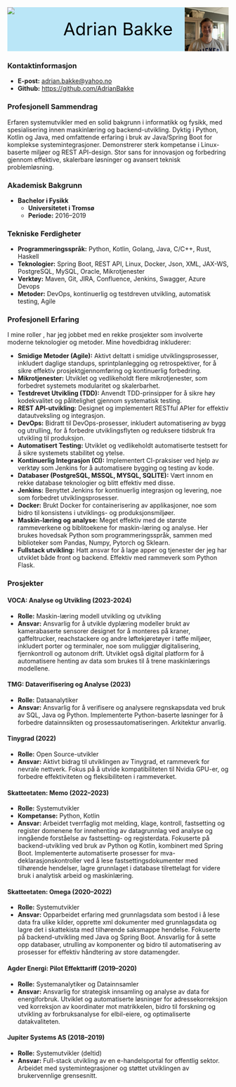 <div style="width:100%;height:100px;background:#bae6f7;text-align:center;line-height: 100px;">
  <img src="image.png" style="width:100px; float:left"/>
  <bold style='color:black;font-size:40px;'>Adrian Bakke</bold>
  <img src="3kon.webp" style="width:100px; float:right"/>
</div>


### **Kontaktinformasjon**
- **E-post:** adrian.bakke@yahoo.no
- **Github:** https://github.com/AdrianBakke

### **Profesjonell Sammendrag**
Erfaren systemutvikler med en solid bakgrunn i informatikk og fysikk, med spesialisering innen maskinlæring og backend-utvikling. Dyktig i Python, Kotlin og Java, med omfattende erfaring i bruk av Java/Spring Boot for komplekse systemintegrasjoner. Demonstrerer sterk kompetanse i Linux-baserte miljøer og REST API-design. Stor sans for innovasjon og forbedring gjennom effektive, skalerbare løsninger og avansert teknisk problemløsning.


### **Akademisk Bakgrunn**
- **Bachelor i Fysikk**
  - **Universitetet i Tromsø**
  - **Periode:** 2016–2019

### **Tekniske Ferdigheter**
- **Programmeringsspråk:** Python, Kotlin, Golang, Java, C/C++, Rust, Haskell
- **Teknologier:** Spring Boot, REST API, Linux, Docker, Json, XML, JAX-WS, PostgreSQL, MySQL, Oracle, Mikrotjenester
- **Verktøy:** Maven, Git, JIRA, Confluence, Jenkins, Swagger, Azure Devops
- **Metoder:** DevOps, kontinuerlig og testdreven utvikling, automatisk testing, Agile

### **Profesjonell Erfaring**

I mine roller , har jeg jobbet med en rekke prosjekter som involverte moderne teknologier og metoder. Mine hovedbidrag inkluderer:

- **Smidige Metoder (Agile):** Aktivt deltatt i smidige utviklingsprosesser, inkludert daglige standups, sprintplanlegging og retrospektiver, for å sikre effektiv prosjektgjennomføring og kontinuerlig forbedring.
- **Mikrotjenester:** Utviklet og vedlikeholdt flere mikrotjenester, som forbedret systemets modularitet og skalerbarhet.
- **Testdrevet Utvikling (TDD):** Anvendt TDD-prinsipper for å sikre høy kodekvalitet og pålitelighet gjennom systematisk testing.
- **REST API-utvikling:** Designet og implementert RESTful APIer for effektiv datautveksling og integrasjon.
- **DevOps:** Bidratt til DevOps-prosesser, inkludert automatisering av bygg og utrulling, for å forbedre utviklingsflyten og reduksere tidsbruk fra utvikling til produksjon.
- **Automatisert Testing:** Utviklet og vedlikeholdt automatiserte testsett for å sikre systemets stabilitet og ytelse.
- **Kontinuerlig Integrasjon (CI):** Implementert CI-praksiser ved hjelp av verktøy som Jenkins for å automatisere bygging og testing av kode.
- **Databaser (PostgreSQL, MSSQL, MYSQL, SQLITE):** Vært innom en rekke database teknologier og blitt effektiv med disse.
- **Jenkins:** Benyttet Jenkins for kontinuerlig integrasjon og levering, noe som forbedret utviklingsprosesser.
- **Docker:** Brukt Docker for containerisering av applikasjoner, noe som bidro til konsistens i utviklings- og produksjonsmiljøer.
- **Maskin-læring og analyse:** Meget effektiv med de største rammeverkene og biblitoekene for maskin-læring og analyse. Her brukes hovedsak Python som programmeringsspråk, sammen med biblioteker som Pandas, Numpy, Pytorch og Sklearn.
- **Fullstack utvikling:** Hatt ansvar for å lage apper og tjenester der jeg har utviklet både front og backend. Effektiv med rammeverk som Python Flask.

### **Prosjekter**

#### **VOCA: Analyse og Utvikling (2023-2024)**
- **Rolle:** Maskin-læring modell utvikling og utvikling 
- **Ansvar:** Ansvarlig for å utvikle dyplæring modeller brukt av kamerabaserte sensorer designet for å monteres på kraner, gaffeltrucker, reachstackere og andre løftekjøretøyer i tøffe miljøer, inkludert porter og terminaler, noe som muliggjør digitalisering, fjernkontroll og autonom drift. Utviklet også digital platform for å automatisere henting av data som brukes til å trene maskinlærings modellene.

#### **TMG: Dataverifisering og Analyse (2023)**
- **Rolle:** Dataanalytiker
- **Ansvar:** Ansvarlig for å verifisere og analysere regnskapsdata ved bruk av SQL, Java og Python. Implementerte Python-baserte løsninger for å forbedre datainnsikten og prosessautomatiseringen. Arkitektur anvarlig.

#### **Tinygrad (2022)**
- **Rolle:** Open Source-utvikler
- **Ansvar:** Aktivt bidrag til utviklingen av Tinygrad, et rammeverk for nevrale nettverk. Fokus på å utvide kompatibiliteten til Nvidia GPU-er, og forbedre effektiviteten og fleksibiliteten i rammeverket.

#### **Skatteetaten: Memo (2022–2023)**
- **Rolle:** Systemutvikler
- **Kompetanse:** Python, Kotlin
- **Ansvar:** Arbeidet tverrfaglig mot melding, klage, kontroll, fastsetting og register domenene for innehenting av datagrunnlag ved analyse og inngående forståelse av fastsetting- og registerdata. Fokuserte på backend-utvikling ved bruk av Python og Kotlin, kombinert med Spring Boot.
Implementerte automatiserte prosesser for mva-deklarasjonskontroller ved å lese fastsettingsdokumenter med tilhørende hendelser, lagre grunnlaget i database tilrettelagt for videre bruk i analytisk arbeid og maskinlæring. 

#### **Skatteetaten: Omega (2020–2022)**
- **Rolle:** Systemutvikler
- **Ansvar:** Opparbeidet erfaring med grunnlagsdata som bestod i å lese data fra ulike kilder, opprette xml dokumenter med grunnlagsdata og lagre det i skattekista med tilhørende saksmappe hendelse. Fokuserte på backend-utvikling med Java og Spring Boot. Ansvarlig for å sette opp databaser, utrulling av komponenter og bidro til automatisering av prosesser for effektiv håndtering av store datamengder.

#### **Agder Energi: Pilot Effekttariff (2019–2020)**
- **Rolle:** Systemanalytiker og Datainnsamler
- **Ansvar:** Ansvarlig for strategisk innsamling og analyse av data for energiforbruk. Utviklet og automatiserte løsninger for adressekorreksjon ved korreksjon av koordinater mot matrikkelen, bidro til forskning og utvikling av forbruksanalyse for elbil-eiere, og optimaliserte datakvaliteten.

#### **Jupiter Systems AS (2018–2019)**
- **Rolle:** Systemutvikler (deltid)
- **Ansvar:** Full-stack utvikling av en e-handelsportal for offentlig sektor. Arbeidet med systemintegrasjoner og støttet utviklingen av brukervennlige grensesnitt.

